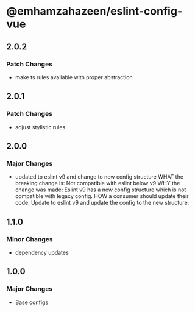 # @emhamzahazeen/eslint-config-vue

## 2.0.2

### Patch Changes

- make ts rules available with proper abstraction

## 2.0.1

### Patch Changes

- adjust stylistic rules

## 2.0.0

### Major Changes

- updated to eslint v9 and change to new config structure
  WHAT the breaking change is: Not compatible with eslint below v9
  WHY the change was made: Eslint v9 has a new config structure which is not compatible with legacy config.
  HOW a consumer should update their code: Update to eslint v9 and update the config to the new structure.

## 1.1.0

### Minor Changes

- dependency updates

## 1.0.0

### Major Changes

- Base configs
